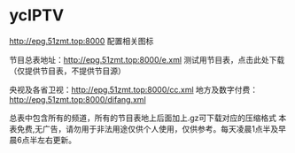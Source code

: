 # ycIPTV

http://epg.51zmt.top:8000 配置相关图标

节目总表地址：http://epg.51zmt.top:8000/e.xml 测试用节目表，点击此处下载（仅提供节目表，不提供节目源）

央视及各省卫视：http://epg.51zmt.top:8000/cc.xml 地方及数字付费：http://epg.51zmt.top:8000/difang.xml

总表中包含所有的频道，所有的节目表地上后面加上.gz可下载对应的压缩格式 本表免费,无广告，请勿用于非法用途仅供个人使用，仅供参考。每天凌晨1点半及早晨6点半左右更新。
